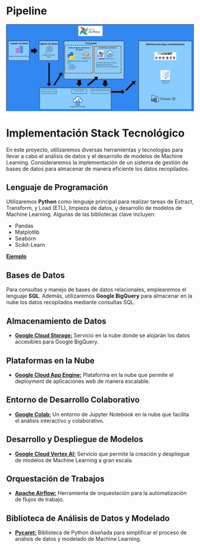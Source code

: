# **Pipeline**
 
![Pipeline Stack Tecnologico](Pipeline_Stack_Tecnológico.jpg)





# Implementación Stack Tecnológico

En este proyecto, utilizaremos diversas herramientas y tecnologías para llevar a cabo el análisis de datos y el desarrollo de modelos de Machine Learning. Consideraremos la implementación de un sistema de gestión de bases de datos para almacenar de manera eficiente los datos recopilados.

## Lenguaje de Programación
Utilizaremos **Python** como lenguaje principal para realizar tareas de Extract, Transform, y Load (ETL), limpieza de datos, y desarrollo de modelos de Machine Learning. Algunas de las bibliotecas clave incluyen:
- Pandas
- Matplotlib
- Seaborn
- Scikit-Learn </n>

[**Ejemplo**](ejemplo.md)

## Bases de Datos
Para consultas y manejo de bases de datos relacionales, emplearemos el lenguaje **SQL**. Además, utilizaremos **Google BigQuery** para almacenar en la nube los datos recopilados mediante consultas SQL.

## Almacenamiento de Datos
- [**Google Cloud Storage:**](storage.md) Servicio en la nube donde se alojarán los datos accesibles para Google BigQuery.

## Plataformas en la Nube
- [**Google Cloud App Engine:**](app_engine.md) Plataforma en la nube que permite el deployment de aplicaciones web de manera escalable.

## Entorno de Desarrollo Colaborativo
- [**Google Colab:**](google_colab.md) Un entorno de Jupyter Notebook en la nube que facilita el análisis interactivo y colaborativo.

## Desarrollo y Despliegue de Modelos
- [**Google Cloud Vertex AI:**](vertex_ai.md) Servicio que permite la creación y despliegue de modelos de Machine Learning a gran escala.

## Orquestación de Trabajos
- [**Apache Airflow:**](Apache_airflow.md) Herramienta de orquestación para la automatización de flujos de trabajo.

## Biblioteca de Análisis de Datos y Modelado
- [**Pycaret:**](PYCARET.md) Biblioteca de Python diseñada para simplificar el proceso de análisis de datos y modelado de Machine Learning.
